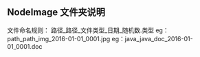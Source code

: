 ## NodeImage 文件夹说明

文件命名规则：
路径_路径_文件类型_日期_随机数.类型
eg：path_path_img_2016-01-01_0001.jpg
eg：java_java_doc_2016-01-01_0001.doc
